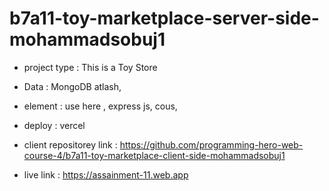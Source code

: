 # b7a11-toy-marketplace-server-side-mohammadsobuj1
* project type : This is a Toy Store
* Data : MongoDB atlash,
* element : use here , express js, cous,
* deploy : vercel
* client repositorey link : https://github.com/programming-hero-web-course-4/b7a11-toy-marketplace-client-side-mohammadsobuj1

* live link : https://assainment-11.web.app